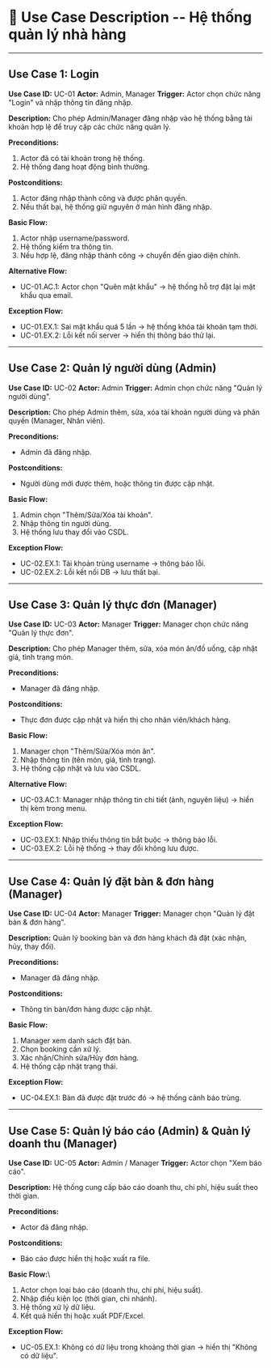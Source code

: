 # 📑 Use Case Description -- Hệ thống quản lý nhà hàng

------------------------------------------------------------------------

## Use Case 1: Login

**Use Case ID:** UC-01
**Actor:** Admin, Manager
**Trigger:** Actor chọn chức năng "Login" và nhập thông tin đăng nhập.

**Description:**
Cho phép Admin/Manager đăng nhập vào hệ thống bằng tài khoản hợp lệ để
truy cập các chức năng quản lý.

**Preconditions:**
1. Actor đã có tài khoản trong hệ thống.
2. Hệ thống đang hoạt động bình thường.

**Postconditions:**
1. Actor đăng nhập thành công và được phân quyền.
2. Nếu thất bại, hệ thống giữ nguyên ở màn hình đăng nhập.

**Basic Flow:**
1. Actor nhập username/password.
2. Hệ thống kiểm tra thông tin.
3. Nếu hợp lệ, đăng nhập thành công → chuyển đến giao diện chính.

**Alternative Flow:**
- UC-01.AC.1: Actor chọn "Quên mật khẩu" → hệ thống hỗ trợ đặt lại mật
khẩu qua email.

**Exception Flow:**
- UC-01.EX.1: Sai mật khẩu quá 5 lần → hệ thống khóa tài khoản tạm
thời.
- UC-01.EX.2: Lỗi kết nối server → hiển thị thông báo thử lại.

------------------------------------------------------------------------

## Use Case 2: Quản lý người dùng (Admin)

**Use Case ID:** UC-02
**Actor:** Admin
**Trigger:** Admin chọn chức năng "Quản lý người dùng".

**Description:**
Cho phép Admin thêm, sửa, xóa tài khoản người dùng và phân quyền
(Manager, Nhân viên).

**Preconditions:**
- Admin đã đăng nhập.

**Postconditions:**
- Người dùng mới được thêm, hoặc thông tin được cập nhật.

**Basic Flow:**
1. Admin chọn "Thêm/Sửa/Xóa tài khoản".
2. Nhập thông tin người dùng.
3. Hệ thống lưu thay đổi vào CSDL.

**Exception Flow:**
- UC-02.EX.1: Tài khoản trùng username → thông báo lỗi.
- UC-02.EX.2: Lỗi kết nối DB → lưu thất bại.

------------------------------------------------------------------------

## Use Case 3: Quản lý thực đơn (Manager)

**Use Case ID:** UC-03
**Actor:** Manager
**Trigger:** Manager chọn chức năng "Quản lý thực đơn".

**Description:**
Cho phép Manager thêm, sửa, xóa món ăn/đồ uống, cập nhật giá, tình trạng
món.

**Preconditions:**
- Manager đã đăng nhập.

**Postconditions:**
- Thực đơn được cập nhật và hiển thị cho nhân viên/khách hàng.

**Basic Flow:**
1. Manager chọn "Thêm/Sửa/Xóa món ăn".
2. Nhập thông tin (tên món, giá, tình trạng).
3. Hệ thống cập nhật và lưu vào CSDL.

**Alternative Flow:**
- UC-03.AC.1: Manager nhập thông tin chi tiết (ảnh, nguyên liệu) → hiển
thị kèm trong menu.

**Exception Flow:**
- UC-03.EX.1: Nhập thiếu thông tin bắt buộc → thông báo lỗi.
- UC-03.EX.2: Lỗi hệ thống → thay đổi không lưu được.

------------------------------------------------------------------------

## Use Case 4: Quản lý đặt bàn & đơn hàng (Manager)

**Use Case ID:** UC-04
**Actor:** Manager
**Trigger:** Manager chọn "Quản lý đặt bàn & đơn hàng".

**Description:**
Quản lý booking bàn và đơn hàng khách đã đặt (xác nhận, hủy, thay đổi).

**Preconditions:**
- Manager đã đăng nhập.

**Postconditions:**
- Thông tin bàn/đơn hàng được cập nhật.

**Basic Flow:**
1. Manager xem danh sách đặt bàn.
2. Chọn booking cần xử lý.
3. Xác nhận/Chỉnh sửa/Hủy đơn hàng.
4. Hệ thống cập nhật trạng thái.

**Exception Flow:**
- UC-04.EX.1: Bàn đã được đặt trước đó → hệ thống cảnh báo trùng.

------------------------------------------------------------------------

## Use Case 5: Quản lý báo cáo (Admin) & Quản lý doanh thu (Manager)

**Use Case ID:** UC-05
**Actor:** Admin / Manager
**Trigger:** Actor chọn "Xem báo cáo".

**Description:**
Hệ thống cung cấp báo cáo doanh thu, chi phí, hiệu suất theo thời gian.

**Preconditions:**
- Actor đã đăng nhập.

**Postconditions:**
- Báo cáo được hiển thị hoặc xuất ra file.

**Basic Flow:**\
1. Actor chọn loại báo cáo (doanh thu, chi phí, hiệu suất).
2. Nhập điều kiện lọc (thời gian, chi nhánh).
3. Hệ thống xử lý dữ liệu.
4. Kết quả hiển thị hoặc xuất PDF/Excel.

**Exception Flow:**
- UC-05.EX.1: Không có dữ liệu trong khoảng thời gian → hiển thị "Không
có dữ liệu".
